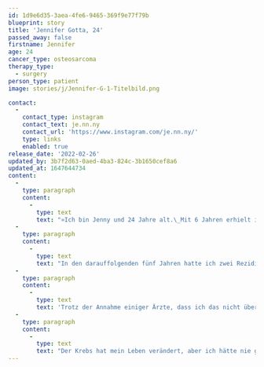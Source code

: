 ```yaml
---
id: 1d9e6d35-3aea-4fe6-9465-369f9e77f79b
blueprint: story
title: 'Jennifer Gotta, 24'
passed_away: false
firstname: Jennifer
age: 24
cancer_type: osteosarcoma
therapy_type:
  - surgery
person_type: patient
image: stories/j/Jennifer-G-1-Titelbild.png

contact:
  -
    contact_type: instagram
    contact_text: je.nn.ny
    contact_url: 'https://www.instagram.com/je.nn.ny/'
    type: links
    enabled: true
release_date: '2022-02-26'
updated_by: 3b7f2d63-0aed-4ba3-824c-3b1650cef8a6
updated_at: 1647644734
content:
  -
    type: paragraph
    content:
      -
        type: text
        text: "»Ich bin Jenny und 24 Jahre alt.\_Mit 6 Jahren erhielt ich die Diagnose ›Metastasiertes Osteosarkom‹. Die meiste Zeit meiner Kindheit verbrachte ich im Krankenhaus mit Chemotherapien; außerdem verlor ich mein rechtes Bein."
  -
    type: paragraph
    content:
      -
        type: text
        text: "In den darauffolgenden fünf Jahren hatte ich zwei Rezidive und ein zweites Osteosarkom an meinem anderen Bein wurde diagnostiziert. Jedes Mal folgte eine Chemotherapie. Mein Knie und Oberschenkel meines linken Beins wurden durch eine\_Tumorendoprothese\_ersetzt."
  -
    type: paragraph
    content:
      -
        type: text
        text: 'Trotz der Annahme einiger Ärzte, dass ich das nicht überleben werde, bin ich jetzt seit 12 Jahren krebsfrei.'
  -
    type: paragraph
    content:
      -
        type: text
        text: "Der Krebs hat mein Leben verändert, aber ich hätte nie gedacht, dass er mein Leben auf so positive Weise verändern kann: Ich habe bereits an nationalen und internationalen Meisterschaften im Para-Rudern teilgenommen. Ich bin Ärztin geworden. Als Ärztin möchte ich den Patienten durch meine Geschichte Mut machen und ihnen Kraft und Hoffnung\_geben, ihre Krankheit zu überwinden. Denn für das Leben nach dem Krebs lohnt es sich zu kämpfen!«"
---
```

